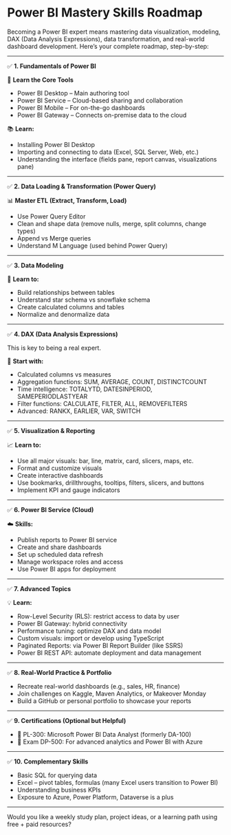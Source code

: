 # Power BI Mastery Skills Roadmap

Becoming a Power BI expert means mastering data visualization, modeling, DAX (Data Analysis Expressions), data transformation, and real-world dashboard development. Here’s your complete roadmap, step-by-step:

---

✅ **1. Fundamentals of Power BI**

🔹 **Learn the Core Tools**
- Power BI Desktop – Main authoring tool
- Power BI Service – Cloud-based sharing and collaboration
- Power BI Mobile – For on-the-go dashboards
- Power BI Gateway – Connects on-premise data to the cloud

📚 **Learn:**
- Installing Power BI Desktop
- Importing and connecting to data (Excel, SQL Server, Web, etc.)
- Understanding the interface (fields pane, report canvas, visualizations pane)

---

✅ **2. Data Loading & Transformation (Power Query)**

📊 **Master ETL (Extract, Transform, Load)**
- Use Power Query Editor
- Clean and shape data (remove nulls, merge, split columns, change types)
- Append vs Merge queries
- Understand M Language (used behind Power Query)

---

✅ **3. Data Modeling**

🧠 **Learn to:**
- Build relationships between tables
- Understand star schema vs snowflake schema
- Create calculated columns and tables
- Normalize and denormalize data

---

✅ **4. DAX (Data Analysis Expressions)**

This is key to being a real expert.

🎯 **Start with:**
- Calculated columns vs measures
- Aggregation functions: SUM, AVERAGE, COUNT, DISTINCTCOUNT
- Time intelligence: TOTALYTD, DATESINPERIOD, SAMEPERIODLASTYEAR
- Filter functions: CALCULATE, FILTER, ALL, REMOVEFILTERS
- Advanced: RANKX, EARLIER, VAR, SWITCH

---

✅ **5. Visualization & Reporting**

📈 **Learn to:**
- Use all major visuals: bar, line, matrix, card, slicers, maps, etc.
- Format and customize visuals
- Create interactive dashboards
- Use bookmarks, drillthroughs, tooltips, filters, slicers, and buttons
- Implement KPI and gauge indicators

---

✅ **6. Power BI Service (Cloud)**

☁️ **Skills:**
- Publish reports to Power BI service
- Create and share dashboards
- Set up scheduled data refresh
- Manage workspace roles and access
- Use Power BI apps for deployment

---

✅ **7. Advanced Topics**

💡 **Learn:**
- Row-Level Security (RLS): restrict access to data by user
- Power BI Gateway: hybrid connectivity
- Performance tuning: optimize DAX and data model
- Custom visuals: import or develop using TypeScript
- Paginated Reports: via Power BI Report Builder (like SSRS)
- Power BI REST API: automate deployment and data management

---

✅ **8. Real-World Practice & Portfolio**
- Recreate real-world dashboards (e.g., sales, HR, finance)
- Join challenges on Kaggle, Maven Analytics, or Makeover Monday
- Build a GitHub or personal portfolio to showcase your reports

---

✅ **9. Certifications (Optional but Helpful)**
- 📘 PL-300: Microsoft Power BI Data Analyst (formerly DA-100)
- 📘 Exam DP-500: For advanced analytics and Power BI with Azure

---

✅ **10. Complementary Skills**
- Basic SQL for querying data
- Excel – pivot tables, formulas (many Excel users transition to Power BI)
- Understanding business KPIs
- Exposure to Azure, Power Platform, Dataverse is a plus

---

Would you like a weekly study plan, project ideas, or a learning path using free + paid resources?